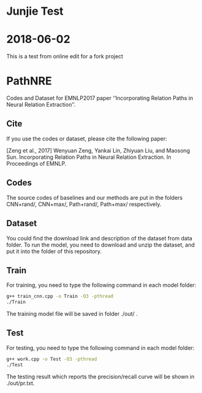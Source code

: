 # Junjie Test
# 2018-06-02
This is a test from online edit for a fork project

# PathNRE
Codes and Dataset for EMNLP2017 paper ‘‘Incorporating Relation Paths in Neural Relation Extraction’’.

## Cite

If you use the codes or dataset, please cite the following paper:

[Zeng et al., 2017] Wenyuan Zeng, Yankai Lin, Zhiyuan Liu, and Maosong Sun. Incorporating Relation Paths in Neural Relation Extraction. In Proceedings of EMNLP.

## Codes

The source codes of baselines and our methods are put in the folders CNN+rand/, CNN+max/, Path+rand/, Path+max/ respectively.

## Dataset

You could find the download link and description of the dataset from data folder. To run the model, you need to download and unzip the dataset, and put it into the folder of this repository.

## Train

For training, you need to type the following command in each model folder:

```bash
g++ train_cnn.cpp -o Train -O3 -pthread
./Train
```

The training model file will be saved in folder ./out/ .

## Test

For testing, you need to type the following command in each model folder:

```bash
g++ work.cpp -o Test -O3 -pthread
./Test
```

The testing result which reports the precision/recall curve will be shown in ./out/pr.txt.

